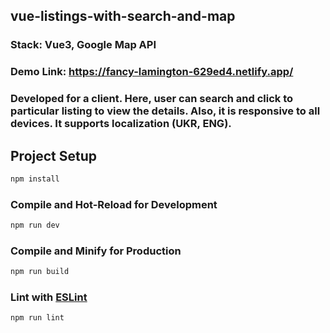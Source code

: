 ## vue-listings-with-search-and-map


### Stack: Vue3, Google Map API
### Demo Link: https://fancy-lamington-629ed4.netlify.app/
### Developed for a client. Here, user can search and click to particular listing to view the details. Also, it is responsive to all devices. It supports localization (UKR, ENG).



## Project Setup

```sh
npm install
```

### Compile and Hot-Reload for Development

```sh
npm run dev
```

### Compile and Minify for Production

```sh
npm run build
```

### Lint with [ESLint](https://eslint.org/)

```sh
npm run lint
```
